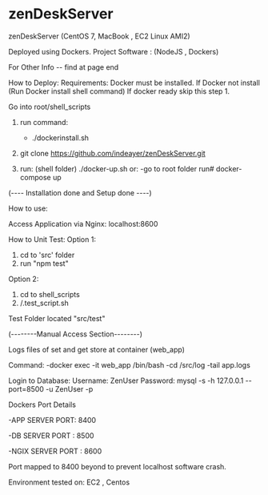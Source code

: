 # zenDeskServer
zenDeskServer (CentOS 7, MacBook , EC2 Linux AMI2)

Deployed using Dockers.
Project Software : (NodeJS , Dockers)

For Other Info -- find at page end

How to Deploy:
 Requirements: Docker must be installed.
 If Docker not install (Run Docker install shell command)
 If docker ready skip this step 1.

 Go into root/shell_scripts
 1) run command:
     - ./dockerinstall.sh

2) git clone https://github.com/indeayer/zenDeskServer.git 
3) run: (shell folder)
    ./docker-up.sh 
or: 
-go to root folder
run# docker-compose up 

(---- Installation done and Setup done ----)


How to use:

Access Application via Nginx: 
localhost:8600 

How to Unit Test:
Option 1:
1) cd to 'src' folder 
2) run 
   "npm test"

Option 2:
1) cd to shell_scripts 
2) /.test_script.sh


Test Folder located "src/test"



(--------Manual Access Section--------)

Logs files of set and get store at container (web_app)

Command:
-docker exec -it web_app /bin/bash
-cd /src/log
-tail app.logs 


Login to Database:
Username: ZenUser
Password: 
mysql -s -h 127.0.0.1 --port=8500 -u ZenUser -p



Dockers Port Details 

-APP SERVER PORT: 8400

-DB SERVER PORT : 8500

-NGIX SERVER PORT : 8600

Port mapped to 8400 beyond to prevent localhost software crash.

Environment tested on: EC2 , Centos

